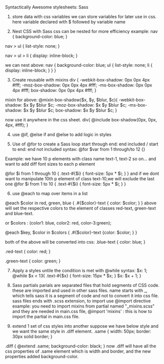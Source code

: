 Syntactically Awesome stylesheets: Sass

1. store data with css variables
we can store variables for later use in css.
here variable declared with $ followed by variable name

2. Nest CSS with Sass
css can be nested for more efficiency
example: 
nav {
    background-color: blue;
}

nav > ul {
    list-style: none;
}

nav > ul > li {
    display: inline-block;
}

we can nest above:
nav {
    background-color: blue;
    ul {
        list-style: none;
        li {
            display: inline-block;
        }
    }
}

3. Create reusable with mixins
div {
  -webkit-box-shadow: 0px 0px 4px #fff;
  -moz-box-shadow: 0px 0px 4px #fff;
  -ms-box-shadow: 0px 0px 4px #fff;
  box-shadow: 0px 0px 4px #fff;
}

mixin for above:
@mixin box-shadow($x, $y, $blur, $c){ 
  -webkit-box-shadow: $x $y $blur $c;
  -moz-box-shadow: $x $y $blur $c;
  -ms-box-shadow: $x $y $blur $c;
  box-shadow: $x $y $blur $c;
}

now use it anywhere in the css sheet.
div{
    @include box-shadow(0px, 0px, 4px, #fff);
}


4. use @if, @else if and @else to add logic in styles

<style type='text/scss'>
  @mixin border-stroke($val){
    @if $val == light {
      border: 1px solid black;
    }
    @else if $val == medium {
      border: 3px solid black;
    }
    @else if $val == heavy {
      border: 6px solid black;
    }
    @else {
      border: none;
    }
  }


  #box {
    width: 150px;
    height: 150px;
    background-color: red;
    @include border-stroke(heavy);
  }
</style>


5. Use of @for to create a Sass loop
start through end: end included / start to end: end not included
syntax: @for $var from 1 through/to 12 {}

Example: we have 10 p elements with class name text-1, text-2 so on...
and want to add diff font sizes to each p element

@for $i from 1 through 10 {
    .text-#{$i} { font-size: 5px * $i; }
}
and if we dont want to manipulate 10th p element of class text-10,we will exclude the last one
@for $i from 1 to 10 {
    .text-#{$i} { font-size: 5px * $i; }
}


6. use @each to map over items in a list

@each $color in red, green, blue {
    .#{$color}-text { color: $color; }
}
above will set the respective colors to the element of classes red-text, green-text and blue-text.

or 
$colors : (color1: blue, color2: red, color-3:green);

@each $key, $color in $colors {
    .#{$color}-text {color: $color; }
}

both of the above will be converted into css:
.blue-text {
  color: blue;
}

.red-text {
  color: red;
}

.green-text {
  color: green;
}


7. Apply a styles untile the condition is met with @while
syntax:
$x: 1;
@while $x < 13{
  .text-#{$x} { font-size: 15px * $x; }
  $x: $x + 1;
}


8. Sass partials
parials are separated files that hold segments of CSS code. these are imported and used in other sass files. name starts with _, which tells sass it is a segment of code and not to convert it into css file.
sass files ends with .scss extension, to import use @import directive
example: you need to import mixins from partial named "_mixins.scss" and they are needed in main.css file,
@import 'mixins' : this is how to import the partial in main.css file.


9. extend 1 set of css styles into another
suppose we have below style and we want the same style in .diff element.
.same {
  width: 50px;
  border: 30px solid border;
}

.diff {
  @extend .same;
  background-color: black;
}
now .diff will have all the css properties of .same element which is width and border, and the new properties added background-color.


